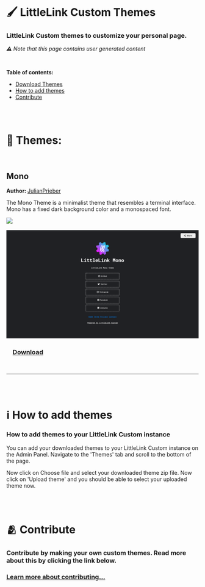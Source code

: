 <h1>🖌️ LittleLink Custom Themes</h1>
<h3>LittleLink Custom themes to customize your personal page.</h3>

<em>⚠️ Note that this page contains user generated content</em>

<br>

<strong>Table of contents:</strong>
<ul>
  <li><a href="#themes">Download Themes</a></li>
  <li><a href="#add-themes">How to add themes</a></li>
  <li><a href="#contribute">Contribute</a></li>
</ul> 


<a name="themes"></a>
<br><br><h1>🌇 Themes:</h1>

<!--Begin Mono-->
<br><h2>Mono</h2>
<!--Author-->
<strong>Author: </strong><a href="https://github.com/JulianPrieber">JulianPrieber</a>
<!--Short description-->
<p>The Mono Theme is a minimalist theme that resembles a terminal interface. Mono has a fixed dark background color and a monospaced font.</p>
<!--If theme supports both dark and light mode uncomment both below-->
<p>
<img src="https://img.shields.io/static/v1?label=supports:&message=Dark Mode&color=000000"></img>
<!--<img src="https://img.shields.io/static/v1?label=supports:&message=Light Mode&color=FFFFFF"></img>-->
</p>
<!--Preview image from your fork-->
<img src="https://raw.githubusercontent.com/JulianPrieber/mono/main/preview.png?token=GHSAT0AAAAAABUPCAZ7YGHA7RVG5LKLOIWOYUE5XFQ" style="width:600px; max-width:100%; height:auto;">
<!--Download latest version-->
<h3>&emsp;<a href="https://github.com/JulianPrieber/mono/archive/refs/tags/v1.0.zip">Download</a></h3>
<br><hr>
<!--End Mono-->


<a name="add-themes"></a>
<br><br><h1>ℹ️ How to add themes</h1>
<h3>How to add themes to your LittleLink Custom instance</h3>

<p>You can add your downloaded themes to your LittleLink Custom instance on the Admin Panel. Navigate to the 'Themes' tab and scroll to the bottom of the page.</p>

<p>Now click on Choose file and select your downloaded theme zip file. Now click on 'Upload theme' and you should be able to select your uploaded theme now. </p>


<a name="contribute"></a>
<br><br><h1>🫂 Contribute</h1>
<h3>Contribute by making your own custom themes. Read more about this by clicking the link below.</h3>

<h3><a href="https://github.com/JulianPrieber/llc-themes/tree/main/contributing">Learn more about contributing...</a></h3>
